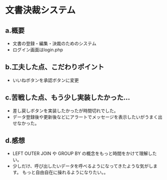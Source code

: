 # 文書決裁システム

## a.概要
- 文書の登録・編集・決裁のためのシステム
- ログイン画面はlogin.php

## b.工夫した点、こだわりポイント
- いいねボタンを承認ボタンに変更

## c.苦戦した点、もう少し実装したかった...
- 差し戻しボタンを実装したかったが時間切れでした。
- データ登録後や更新後などにアラートでメッセージを表示したいがうまく出せなかった。

## d.感想
- LEFT OUTER JOIN や GROUP BY の概念をもっと時間をかけて理解したい。
- 少しだけ、呼び出したいデータを呼べるようになってきたような気がします。
もっと自由自在に操れるようになりたい。。